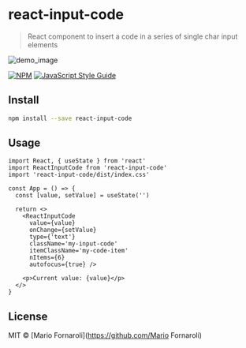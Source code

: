 # react-input-code

> React component to insert a code in a series of single char input elements


![demo_image](https://user-images.githubusercontent.com/16925256/186970066-84f5741a-9d6d-442e-b5cf-7f62ceadb2a1.jpg)

[![NPM](https://img.shields.io/npm/v/react-input-code.svg)](https://www.npmjs.com/package/react-input-code) [![JavaScript Style Guide](https://img.shields.io/badge/code_style-standard-brightgreen.svg)](https://standardjs.com)

## Install

```bash
npm install --save react-input-code
```

## Usage

```tsx
import React, { useState } from 'react'
import ReactInputCode from 'react-input-code'
import 'react-input-code/dist/index.css'

const App = () => {
  const [value, setValue] = useState('')

  return <>
    <ReactInputCode
      value={value}
      onChange={setValue}
      type={'text'}
      className='my-input-code'
      itemClassName='my-code-item'
      nItems={6}
      autofocus={true} />

    <p>Current value: {value}</p>
  </>
}
```

## License

MIT © [Mario Fornaroli](https://github.com/Mario Fornaroli)
